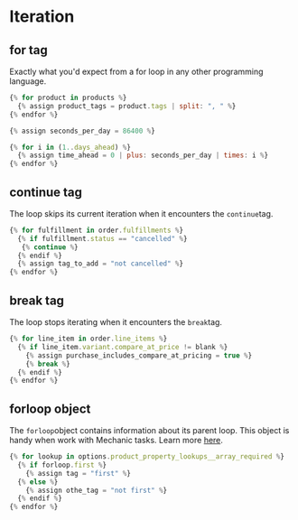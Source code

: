 # Iteration

## for tag

Exactly what you'd expect from a for loop in any other programming language.

```javascript
{% for product in products %}
  {% assign product_tags = product.tags | split: ", " %}
{% endfor %}
```

```javascript
{% assign seconds_per_day = 86400 %}

{% for i in (1..days_ahead) %}
  {% assign time_ahead = 0 | plus: seconds_per_day | times: i %}
{% endfor %}
```

## continue tag

The loop skips its current iteration when it encounters the `continue`tag.

```javascript
{% for fulfillment in order.fulfillments %}
  {% if fulfillment.status == "cancelled" %}
   {% continue %}
  {% endif %}
  {% assign tag_to_add = "not cancelled" %}
{% endfor %}
```

## break tag

The loop stops iterating when it encounters the `break`tag.

```javascript
{% for line_item in order.line_items %}
  {% if line_item.variant.compare_at_price != blank %}
    {% assign purchase_includes_compare_at_pricing = true %}
    {% break %}
  {% endif %}
{% endfor %}
```

## forloop object

The `forloop`object contains information about its parent loop.  This object is handy when work with Mechanic tasks. Learn more [here](https://shopify.dev/docs/themes/liquid/reference/objects/for-loops).

```javascript
{% for lookup in options.product_property_lookups__array_required %}
  {% if forloop.first %}
    {% assign tag = "first" %}
  {% else %}
    {% assign othe_tag = "not first" %}
  {% endif %}
{% endfor %}
```


